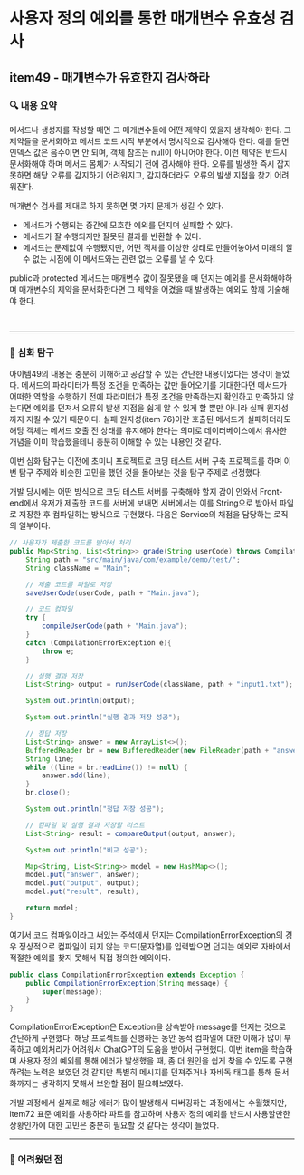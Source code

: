 # 사용자 정의 예외를 통한 매개변수 유효성 검사

## item49 - 매개변수가 유효한지 검사하라

### 🔍 내용 요약

메서드나 생성자를 작성할 때면 그 매개변수들에 어떤 제약이 있을지 생각해야 한다. 그 제약들을 문서화하고 메서드 코드 시작 부분에서 명시적으로 검사해야 한다.
예를 들면 인덱스 값은 음수이면 안 되며, 객체 참조는 null이 아니어야 한다. 이런 제약은 반드시 문서화해야 하며 메서드 몸체가 시작되기 전에 검사해야 한다.
오류를 발생한 즉시 잡지 못하면 해당 오류를 감지하기 어려워지고, 감지하더라도 오류의 발생 지점을 찾기 어려워진다.

매개변수 검사를 제대로 하지 못하면 몇 가지 문제가 생길 수 있다.

- 메서드가 수행되는 중간에 모호한 예외를 던지며 실패할 수 있다.
- 메서드가 잘 수행되지만 잘못된 결과를 반환할 수 있다.
- 메서드는 문제없이 수행됐지만, 어떤 객체를 이상한 상태로 만들어놓아서 미래의 알 수 없는 시점에 이 메서드와는 관련 없는 오류를 낼 수 있다.

public과 protected 메서드는 매개변수 값이 잘못됐을 때 던지는 예외를 문서화해야하며 매개변수의 제약을 문서화한다면 그 제약을 어겼을 때 발생하는 예외도 함께 기술해야 한다.

<br>

---

### 🧐 심화 탐구

아이템49의 내용은 충분히 이해하고 공감할 수 있는 간단한 내용이었다는 생각이 들었다.
메서드의 파라미터가 특정 조건을 만족하는 값만 들어오기를 기대한다면 메서드가 어떠한 역할을 수행하기 전에 파라미터가 특정 조건을 만족하는지 확인하고 만족하지 않는다면 예외를 던져서 오류의 발생 지점을 쉽게 알 수 있게 할 뿐만 아니라 실패 원자성까지 지킬 수 있기 때문이다.
실패 원자성(item 76)이란 호출된 메서드가 실패하더라도 해당 객체는 메서드 호출 전 상태를 유지해야 한다는 의미로 데이터베이스에서 유사한 개념을 이미 학습했을테니 충분히 이해할 수 있는 내용인 것 같다.

이번 심화 탐구는 이전에 초미니 프로젝트로 코딩 테스트 서버 구축 프로젝트를 하며 이번 탐구 주제와 비슷한 고민을 했던 것을 돌아보는 것을 탐구 주제로 선정했다.

개발 당시에는 어떤 방식으로 코딩 테스트 서버를 구축해야 할지 감이 안와서 Front-end에서 유저가 제출한 코드를 서버에 보내면 서버에서는 이를 String으로 받아서 파일로 저장한 후 컴파일하는 방식으로 구현했다. 다음은 Service의 채점을 담당하는 로직의 일부이다.

```java
// 사용자가 제출한 코드를 받아서 처리
public Map<String, List<String>> grade(String userCode) throws CompilationErrorException, IOException, InterruptedException {
    String path = "src/main/java/com/example/demo/test/";
    String className = "Main";

    // 제출 코드를 파일로 저장
    saveUserCode(userCode, path + "Main.java");

    // 코드 컴파일
    try {
        compileUserCode(path + "Main.java");
    }
    catch (CompilationErrorException e){
        throw e;
    }

    // 실행 결과 저장
    List<String> output = runUserCode(className, path + "input1.txt");

    System.out.println(output);

    System.out.println("실행 결과 저장 성공");

    // 정답 저장
    List<String> answer = new ArrayList<>();
    BufferedReader br = new BufferedReader(new FileReader(path + "answer1.txt"));
    String line;
    while ((line = br.readLine()) != null) {
        answer.add(line);
    }
    br.close();

    System.out.println("정답 저장 성공");

    // 컴파일 및 실행 결과 저장할 리스트
    List<String> result = compareOutput(output, answer);

    System.out.println("비교 성공");

    Map<String, List<String>> model = new HashMap<>();
    model.put("answer", answer);
    model.put("output", output);
    model.put("result", result);

    return model;
}
```

여기서 코드 컴파일이라고 써있는 주석에서 던지는 CompilationErrorException의 경우 정상적으로 컴파일이 되지 않는 코드(문자열)를 입력받으면 던지는 예외로 자바에서 적절한 예외를 찾지 못해서 직접 정의한 예외이다.

```java
public class CompilationErrorException extends Exception {
    public CompilationErrorException(String message) {
        super(message);
    }
}
```

CompilationErrorException은 Exception을 상속받아 message를 던지는 것으로 간단하게 구현했다.
해당 프로젝트를 진행하는 동안 동적 컴파일에 대한 이해가 많이 부족하고 예외처리가 어려워서 ChatGPT의 도움을 받아서 구현했다.
이번 item을 학습하며 사용자 정의 예외를 통해 에러가 발생했을 때, 좀 더 원인을 쉽게 찾을 수 있도록 구현하려는 노력은 보였던 것 같지만 특별히 메시지를 던져주거나 자바독 태그를 통해 문서화까지는 생각하지 못해서 보완할 점이 필요해보였다.

개발 과정에서 실제로 해당 에러가 많이 발생해서 디버깅하는 과정에서는 수월했지만, item72 표준 예외를 사용하라 파트를 참고하며 사용자 정의 예외를 반드시 사용할만한 상황인가에 대한 고민은 충분히 필요할 것 같다는 생각이 들었다.

---

### 🧠 어려웠던 점
